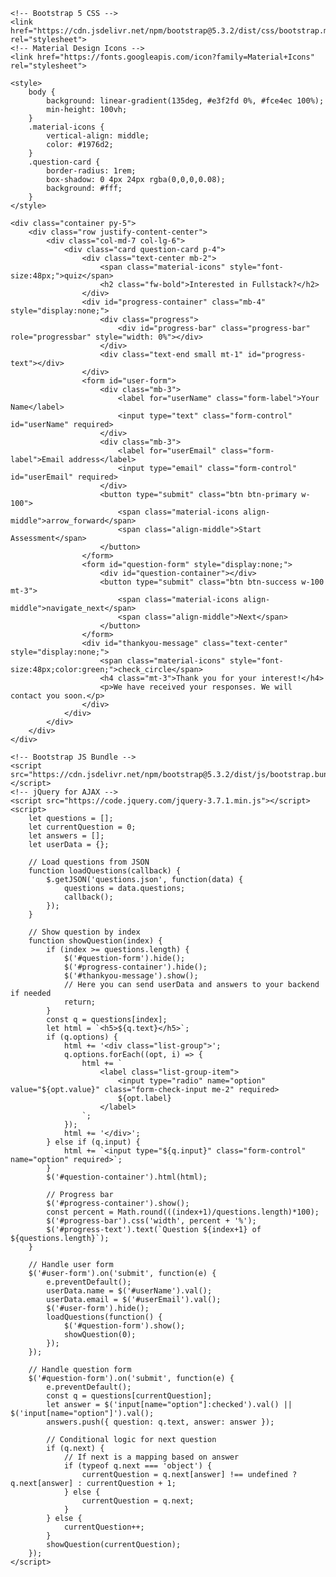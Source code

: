 <html lang="en">
<head>
    <meta charset="UTF-8">
    <meta name="viewport" content="width=device-width, initial-scale=1.0">
    <title>Register Fullstack</title>
    
    <!-- Bootstrap 5 CSS -->
    <link href="https://cdn.jsdelivr.net/npm/bootstrap@5.3.2/dist/css/bootstrap.min.css" rel="stylesheet">
    <!-- Material Design Icons -->
    <link href="https://fonts.googleapis.com/icon?family=Material+Icons" rel="stylesheet">

    <style>
        body {
            background: linear-gradient(135deg, #e3f2fd 0%, #fce4ec 100%);
            min-height: 100vh;
        }
        .material-icons {
            vertical-align: middle;
            color: #1976d2;
        }
        .question-card {
            border-radius: 1rem;
            box-shadow: 0 4px 24px rgba(0,0,0,0.08);
            background: #fff;
        }
    </style>
</head>
<body>

    <div class="container py-5">
        <div class="row justify-content-center">
            <div class="col-md-7 col-lg-6">
                <div class="card question-card p-4">
                    <div class="text-center mb-2">
                        <span class="material-icons" style="font-size:48px;">quiz</span>
                        <h2 class="fw-bold">Interested in Fullstack?</h2>
                    </div>
                    <div id="progress-container" class="mb-4" style="display:none;">
                        <div class="progress">
                            <div id="progress-bar" class="progress-bar" role="progressbar" style="width: 0%"></div>
                        </div>
                        <div class="text-end small mt-1" id="progress-text"></div>
                    </div>
                    <form id="user-form">
                        <div class="mb-3">
                            <label for="userName" class="form-label">Your Name</label>
                            <input type="text" class="form-control" id="userName" required>
                        </div>
                        <div class="mb-3">
                            <label for="userEmail" class="form-label">Email address</label>
                            <input type="email" class="form-control" id="userEmail" required>
                        </div>
                        <button type="submit" class="btn btn-primary w-100">
                            <span class="material-icons align-middle">arrow_forward</span>
                            <span class="align-middle">Start Assessment</span>
                        </button>
                    </form>
                    <form id="question-form" style="display:none;">
                        <div id="question-container"></div>
                        <button type="submit" class="btn btn-success w-100 mt-3">
                            <span class="material-icons align-middle">navigate_next</span>
                            <span class="align-middle">Next</span>
                        </button>
                    </form>
                    <div id="thankyou-message" class="text-center" style="display:none;">
                        <span class="material-icons" style="font-size:48px;color:green;">check_circle</span>
                        <h4 class="mt-3">Thank you for your interest!</h4>
                        <p>We have received your responses. We will contact you soon.</p>
                    </div>
                </div>
            </div>
        </div>
    </div>

    <!-- Bootstrap JS Bundle -->
    <script src="https://cdn.jsdelivr.net/npm/bootstrap@5.3.2/dist/js/bootstrap.bundle.min.js"></script>
    <!-- jQuery for AJAX -->
    <script src="https://code.jquery.com/jquery-3.7.1.min.js"></script>
    <script>
        let questions = [];
        let currentQuestion = 0;
        let answers = [];
        let userData = {};

        // Load questions from JSON
        function loadQuestions(callback) {
            $.getJSON('questions.json', function(data) {
                questions = data.questions;
                callback();
            });
        }

        // Show question by index
        function showQuestion(index) {
            if (index >= questions.length) {
                $('#question-form').hide();
                $('#progress-container').hide();
                $('#thankyou-message').show();
                // Here you can send userData and answers to your backend if needed
                return;
            }
            const q = questions[index];
            let html = `<h5>${q.text}</h5>`;
            if (q.options) {
                html += '<div class="list-group">';
                q.options.forEach((opt, i) => {
                    html += `
                        <label class="list-group-item">
                            <input type="radio" name="option" value="${opt.value}" class="form-check-input me-2" required>
                            ${opt.label}
                        </label>
                    `;
                });
                html += '</div>';
            } else if (q.input) {
                html += `<input type="${q.input}" class="form-control" name="option" required>`;
            }
            $('#question-container').html(html);

            // Progress bar
            $('#progress-container').show();
            const percent = Math.round(((index+1)/questions.length)*100);
            $('#progress-bar').css('width', percent + '%');
            $('#progress-text').text(`Question ${index+1} of ${questions.length}`);
        }

        // Handle user form
        $('#user-form').on('submit', function(e) {
            e.preventDefault();
            userData.name = $('#userName').val();
            userData.email = $('#userEmail').val();
            $('#user-form').hide();
            loadQuestions(function() {
                $('#question-form').show();
                showQuestion(0);
            });
        });

        // Handle question form
        $('#question-form').on('submit', function(e) {
            e.preventDefault();
            const q = questions[currentQuestion];
            let answer = $('input[name="option"]:checked').val() || $('input[name="option"]').val();
            answers.push({ question: q.text, answer: answer });

            // Conditional logic for next question
            if (q.next) {
                // If next is a mapping based on answer
                if (typeof q.next === 'object') {
                    currentQuestion = q.next[answer] !== undefined ? q.next[answer] : currentQuestion + 1;
                } else {
                    currentQuestion = q.next;
                }
            } else {
                currentQuestion++;
            }
            showQuestion(currentQuestion);
        });
    </script>

</body>
</html>
